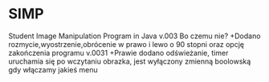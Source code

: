 # SIMP
Student Image Manipulation Program in Java
v.003 Bo czemu nie?
+Dodano rozmycie,wyostrzenie,obrócenie w prawo i lewo o 90 stopni oraz opcję zakończenia programu
v.0031 
+Prawie dodano odświeżanie, timer uruchamia się po wczytaniu obrazka, jest wyłączony zmienną boolowską gdy włączamy jakieś menu
